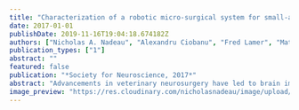 ```yaml
---
title: "Characterization of a robotic micro-surgical system for small-animal neurosurgery"
date: 2017-01-01
publishDate: 2019-11-16T19:04:18.674182Z
authors: ["Nicholas A. Nadeau", "Alexandru Ciobanu", "Fred Lamer", "Mathieu Coursolle", "Sean McBride", "Stephen Frey", "Roch Comeau"]
publication_types: ["1"]
abstract: ""
featured: false
publication: "*Society for Neuroscience, 2017*"
abstract: "Advancements in veterinary neurosurgery have led to brain imaging and more robust planning prior to surgical intervention. Using neuronavigation software, brain imaging allows the surgeon to explore critical structures ahead of the surgery and designate targets and trajectories to target for each procedure. While brain targets may be well-defined in software, accuracy and efficiency is lost in the surgical environment due to manual human tasks and manipulation. Here we present the characterization of a robotic micro-surgical system for small-animal neurosurgery. The system is capable of moving to, drilling, injecting, placing electrodes or any other surgical device to predefined targets using imaging data and Brainsight Vet neuronavigation software (Rogue Research Inc., Montréal). Through stereo machine vision, the system is able to register a surface (e.g., exposed skull) to a given imaging dataset and calibrate an arbitrary tool in order to accurately position a 6-axis robotic arm (Mecademic, Montréal) for surgical procedures. In this particular study, we characterize the micro-surgical system using a surgical phantom in order to demonstrate the accuracy and repeatability of the tool positioning and subject registration. The experiment is designed to simulate keyhole drilling, electrode placement, and microinjections in a small-animal. The mapping between robot-space and imagespace is computed using a laser-generated point cloud and stereo machine vision. Consequently, the exact placement of the animal and the alignment of bregma and lambda become irrelevant, in contrast with paper atlas stereotaxic procedures, since navigation and robot control are performed with respect to the imaging data. The robot itself is capable of 5µm repeatability, as measured with an electronic indicator (Mitutoyo 543-793). This system removes the error-prone human component from surgical procedures, allowing for a more effective and efficient surgery, with the goal of improving surgical success rate, throughput, and experiment replicability."
image_preview: "https://res.cloudinary.com/nicholasnadeau/image/upload/v1549748456/vr-sfn-2017.jpg"
---
```


